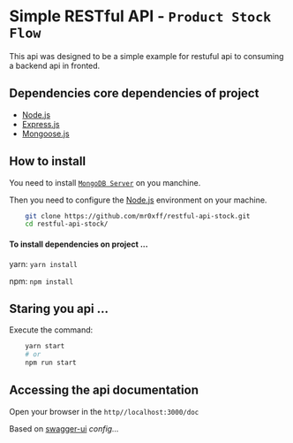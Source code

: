 # Simple RESTful API - `Product Stock Flow`

This api was designed to be a simple example for restuful api 
to consuming a backend api in fronted.

## Dependencies core dependencies of project
- [Node.js](https://nodejs.org/en)
- [Express.js](https://expressjs.com/)
- [Mongoose.js](https://mongoosejs.com/)

## How to install 
You need to install [`MongoDB Server`](https://www.mongodb.com/try/download/community) on you manchine.

Then you need to configure the [Node.js](https://nodejs.org) environment on your machine.

```bash
    git clone https://github.com/mr0xff/restful-api-stock.git
    cd restful-api-stock/
```
#### To install dependencies on project ...
yarn: `yarn install`

npm: `npm install`

## Staring you api ...

Execute the command:
```bash
    yarn start
    # or 
    npm run start
```

## Accessing the api documentation

Open your browser in the `http//localhost:3000/doc`

Based on [swagger-ui](https://test.com) *config...*